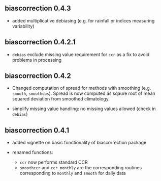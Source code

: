 ## biascorrection 0.4.3

* added multiplicative debiasing (e.g. for rainfall or indices measuring variability)

## biascorrection 0.4.2.1

* `debias` exclude missing value requirement for `ccr` as a fix to avoid problems in processing

## biascorrection 0.4.2

* Changed computation of spread for methods with smoothing (e.g. `smooth`, `smoothobs`). Spread is now computed as sqaure root of mean squared deviation from smoothed climatology.

* simplify missing value handling: no missing values allowed (check in `debias`)

## biascorrection 0.4.1

* added vignette on basic functionality of biascorrection package

* renamed functions: 
    * `ccr` now performs standard CCR
    * `smoothccr` and `ccr_monthly` are the corresponding routines corresponding to `monthly` and `smooth` for daily data